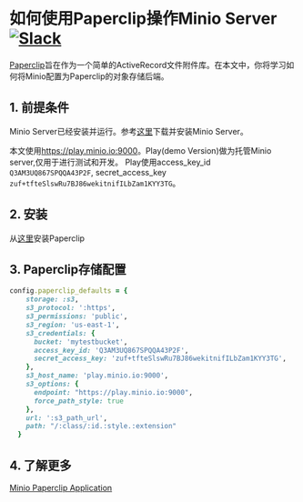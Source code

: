 # 如何使用Paperclip操作Minio Server [![Slack](https://slack.minio.io/slack?type=svg)](https://slack.minio.io)

[Paperclip](https://github.com/thoughtbot/paperclip)旨在作为一个简单的ActiveRecord文件附件库。在本文中，你将学习如何将Minio配置为Paperclip的对象存储后端。

## 1. 前提条件

Minio Server已经安装并运行。参考[这里](https://docs.minio.io/docs/minio-quickstart-guide)下载并安装Minio Server。

本文使用<https://play.minio.io:9000>。Play(demo Version)做为托管Minio server,仅用于进行测试和开发。
Play使用access_key_id ``Q3AM3UQ867SPQQA43P2F``, secret_access_key ``zuf+tfteSlswRu7BJ86wekitnifILbZam1KYY3TG``。

## 2. 安装

从[这里](https://github.com/thoughtbot/paperclip)安装Paperclip

## 3. Paperclip存储配置

```ruby
config.paperclip_defaults = {
    storage: :s3,
    s3_protocol: ':https',
    s3_permissions: 'public',
    s3_region: 'us-east-1',     
    s3_credentials: {
      bucket: 'mytestbucket',
      access_key_id: 'Q3AM3UQ867SPQQA43P2F',
      secret_access_key: 'zuf+tfteSlswRu7BJ86wekitnifILbZam1KYY3TG',
    },
    s3_host_name: 'play.minio.io:9000',
    s3_options: {
      endpoint: "https://play.minio.io:9000",
      force_path_style: true
    },
    url: ':s3_path_url',
    path: "/:class/:id.:style.:extension"
  }
```

## 4. 了解更多
 [Minio Paperclip Application](https://github.com/sadysnaat/minio-paperclip)
